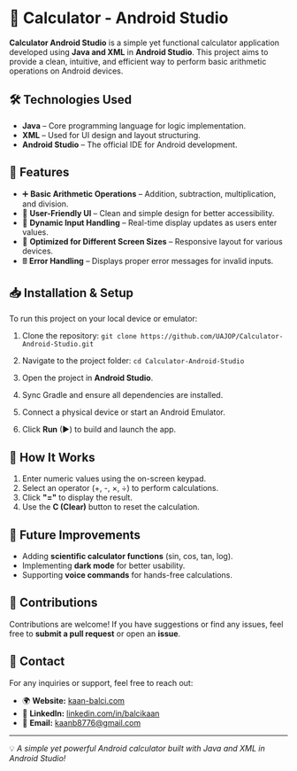 # 📱 Calculator - Android Studio

**Calculator Android Studio** is a simple yet functional calculator application developed using **Java and XML** in **Android Studio**. This project aims to provide a clean, intuitive, and efficient way to perform basic arithmetic operations on Android devices.

## 🛠 Technologies Used
- **Java** – Core programming language for logic implementation.
- **XML** – Used for UI design and layout structuring.
- **Android Studio** – The official IDE for Android development.

## 📌 Features
- ➕ **Basic Arithmetic Operations** – Addition, subtraction, multiplication, and division.
- 🎨 **User-Friendly UI** – Clean and simple design for better accessibility.
- 🔢 **Dynamic Input Handling** – Real-time display updates as users enter values.
- 📏 **Optimized for Different Screen Sizes** – Responsive layout for various devices.
- 🖩 **Error Handling** – Displays proper error messages for invalid inputs.

## 📥 Installation & Setup
To run this project on your local device or emulator:

1. Clone the repository:
   `git clone https://github.com/UAJOP/Calculator-Android-Studio.git`

2. Navigate to the project folder:
   `cd Calculator-Android-Studio`

3. Open the project in **Android Studio**.

4. Sync Gradle and ensure all dependencies are installed.

5. Connect a physical device or start an Android Emulator.

6. Click **Run** (▶) to build and launch the app.

## 📌 How It Works
1. Enter numeric values using the on-screen keypad.
2. Select an operator (+, -, ×, ÷) to perform calculations.
3. Click **"="** to display the result.
4. Use the **C (Clear)** button to reset the calculation.

## 🔧 Future Improvements
- Adding **scientific calculator functions** (sin, cos, tan, log).
- Implementing **dark mode** for better usability.
- Supporting **voice commands** for hands-free calculations.

## 🤝 Contributions
Contributions are welcome! If you have suggestions or find any issues, feel free to **submit a pull request** or open an **issue**.

## 📩 Contact
For any inquiries or support, feel free to reach out:

- 🌍 **Website:** [kaan-balci.com](https://kaan-balci.com)
- 🔗 **LinkedIn:** [linkedin.com/in/balcikaan](https://www.linkedin.com/in/balcikaan/)
- 📧 **Email:** [kaanb8776@gmail.com](mailto:kaanb8776@gmail.com)

---

💡 *A simple yet powerful Android calculator built with Java and XML in Android Studio!*
